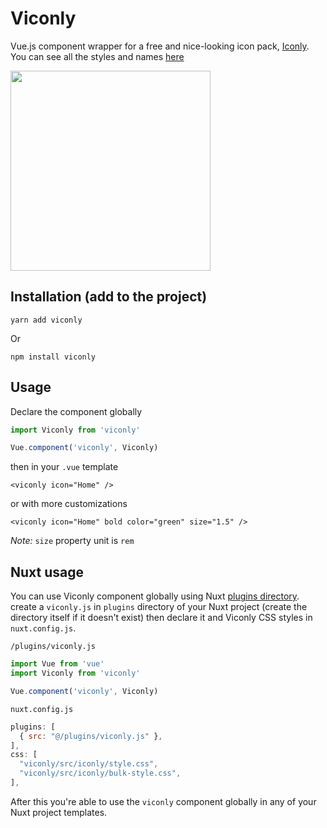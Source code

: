 # Viconly
Vue.js component wrapper for a free and nice-looking icon pack, [Iconly](https://piqodesign.gumroad.com/l/iconly).
You can see all the styles and names [here](https://amirrezajef.ir/iconly/demo.html)

<img height="320" src="https://beatly-video.s3.ir-thr-at1.arvanstorage.com/viconly_poster.jpg" />

## Installation (add to the project)
```
yarn add viconly
```
Or
```
npm install viconly
```

## Usage
Declare the component globally
```js
import Viconly from 'viconly'

Vue.component('viconly', Viconly)
```
then in your `.vue` template
```vue
<viconly icon="Home" />
```
or with more customizations
```vue
<viconly icon="Home" bold color="green" size="1.5" />
```
_Note:_ `size` property unit is `rem`


## Nuxt usage
You can use Viconly component globally using Nuxt [plugins directory](https://nuxtjs.org/docs/directory-structure/plugins/).
create a `viconly.js` in `plugins` directory of your Nuxt project (create the directory itself if it doesn't exist) then declare it and Viconly CSS styles in `nuxt.config.js`.

`/plugins/viconly.js`
```js
import Vue from 'vue'
import Viconly from 'viconly'

Vue.component('viconly', Viconly)
```
`nuxt.config.js`
```js
plugins: [
  { src: "@/plugins/viconly.js" },
],
css: [
  "viconly/src/iconly/style.css",
  "viconly/src/iconly/bulk-style.css",
],
```
After this you're able to use the `viconly` component globally in any of your Nuxt project templates.

